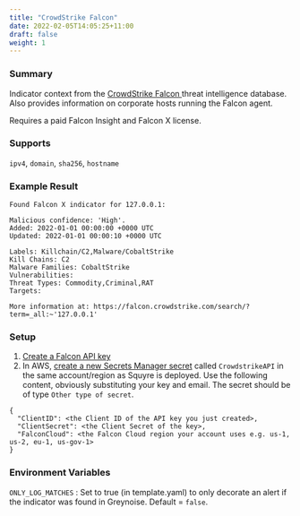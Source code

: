 ```yaml
---
title: "CrowdStrike Falcon"
date: 2022-02-05T14:05:25+11:00
draft: false
weight: 1
---
```


### Summary
Indicator context from the [CrowdStrike Falcon ](https://www.crowdstrike.com/endpoint-security-products/falcon-x-threat-intelligence/) threat intelligence database. Also provides information on corporate hosts running the Falcon agent.

Requires a paid Falcon Insight and Falcon X license.

### Supports
`ipv4`, `domain`, `sha256`, `hostname`

### Example Result

```
Found Falcon X indicator for 127.0.0.1:

Malicious confidence: 'High'.
Added: 2022-01-01 00:00:00 +0000 UTC
Updated: 2022-01-01 00:00:10 +0000 UTC

Labels: Killchain/C2,Malware/CobaltStrike
Kill Chains: C2
Malware Families: CobaltStrike
Vulnerabilities:
Threat Types: Commodity,Criminal,RAT
Targets:

More information at: https://falcon.crowdstrike.com/search/?term=_all:~'127.0.0.1'
```

### Setup
1. [Create a Falcon API key](https://help.falcon.io/hc/en-us/articles/360027409272-Getting-Access-to-Falcon-APIs)
2. In AWS, [create a new Secrets Manager secret](https://docs.aws.amazon.com/secretsmanager/latest/userguide/manage_create-basic-secret.html) called `CrowdstrikeAPI` in the same account/region as Squyre is deployed. Use the following content, obviously substituting your key and email. The secret should be of type `Other type of secret`.
```
{
  "ClientID": <the Client ID of the API key you just created>,
  "ClientSecret": <the Client Secret of the key>,
  "FalconCloud": <the Falcon Cloud region your account uses e.g. us-1, us-2, eu-1, us-gov-1>
}
```

### Environment Variables
`ONLY_LOG_MATCHES` : Set to true (in template.yaml) to only decorate an alert if the indicator was found in Greynoise. Default = `false`.